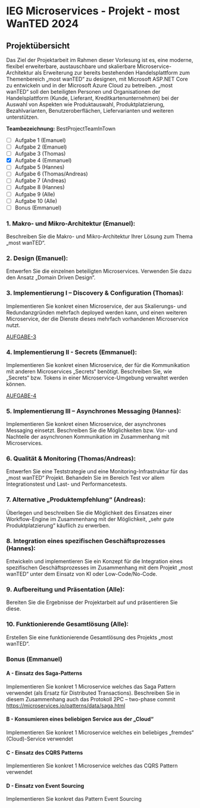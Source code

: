 # IEG Microservices - Projekt - most WanTED 2024

## Projektübersicht

Das Ziel der Projektarbeit im Rahmen dieser Vorlesung ist es, eine moderne, flexibel erweiterbare, austauschbare und skalierbare Microservice-Architektur als Erweiterung zur bereits bestehenden Handelsplattform zum Themenbereich „most wanTED“ zu designen, mit Microsoft ASP.NET Core zu entwickeln und in der Microsoft Azure Cloud zu betreiben. „most wanTED“ soll den beteiligten Personen und Organisationen der Handelsplattform (Kunde, Lieferant, Kreditkartenunternehmen) bei der Auswahl von Aspekten wie Produktauswahl, Produktplatzierung, Bezahlvarianten, Benutzeroberflächen, Liefervarianten und weiteren unterstützen.

**Teambezeichnung:** BestProjectTeamInTown

- [ ] Aufgabe 1 (Emanuel)
- [ ] Aufgabe 2 (Emanuel)
- [ ] Aufgabe 3 (Thomas)
- [x] Aufgabe 4 (Emmanuel)
- [ ] Aufgabe 5 (Hannes)
- [ ] Aufgabe 6 (Thomas/Andreas)
- [ ] Aufgabe 7 (Andreas)
- [ ] Aufgabe 8 (Hannes)
- [ ] Aufgabe 9 (Alle)
- [ ] Aufgabe 10 (Alle)
- [ ] Bonus (Emmanuel)

### 1. Makro- und Mikro-Architektur (Emanuel):
Beschreiben Sie die Makro- und Mikro-Architektur Ihrer Lösung zum Thema „most wanTED“.

### 2. Design (Emanuel):
Entwerfen Sie die einzelnen beteiligten Microservices. Verwenden Sie dazu den Ansatz „Domain Driven Design“.

### 3. Implementierung I – Discovery & Configuration (Thomas):
Implementieren Sie konkret einen Microservice, der aus Skalierungs- und Redundanzgründen mehrfach deployed werden kann, und einen weiteren Microservice, der die Dienste dieses mehrfach vorhandenen Microservice nutzt.

[AUFGABE-3](Doku/Projekt/3.md)

### 4. Implementierung II - Secrets (Emmanuel):
Implementieren Sie konkret einen Microservice, der für die Kommunikation mit anderen Microservices „Secrets“ benötigt. Beschreiben Sie, wie „Secrets“ bzw. Tokens in einer Microservice-Umgebung verwaltet werden können.

[AUFGABE-4](Doku/Projekt/4.md)

### 5. Implementierung III – Asynchrones Messaging (Hannes):
Implementieren Sie konkret einen Microservice, der asynchrones Messaging einsetzt. Beschreiben Sie die Möglichkeiten bzw. Vor- und Nachteile der asynchronen Kommunikation im Zusammenhang mit Microservices.

### 6. Qualität & Monitoring (Thomas/Andreas):
Entwerfen Sie eine Teststrategie und eine Monitoring-Infrastruktur für das „most wanTED“ Projekt. Behandeln Sie im Bereich Test vor allem Integrationstest und Last- und Performancetests.

### 7. Alternative „Produktempfehlung“ (Andreas):
Überlegen und beschreiben Sie die Möglichkeit des Einsatzes einer Workflow-Engine im Zusammenhang mit der Möglichkeit, „sehr gute Produktplatzierung“ käuflich zu erwerben.

### 8. Integration eines spezifischen Geschäftsprozesses (Hannes):
Entwickeln und implementieren Sie ein Konzept für die Integration eines spezifischen Geschäftsprozesses im Zusammenhang mit dem Projekt „most wanTED“ unter dem Einsatz von KI oder Low-Code/No-Code.

### 9. Aufbereitung und Präsentation (Alle):
Bereiten Sie die Ergebnisse der Projektarbeit auf und präsentieren Sie diese.

### 10. Funktionierende Gesamtlösung (Alle):
Erstellen Sie eine funktionierende Gesamtlösung des Projekts „most wanTED“.

### Bonus (Emmanuel)
#### A - Einsatz des Saga-Patterns
Implementieren Sie konkret 1 Microservice welches das Saga Pattern verwendet (als Ersatz für Distributed Transactions). Beschreiben Sie in diesem Zusammenhang auch das Protokoll 2PC – two-phase commit
https://microservices.io/patterns/data/saga.html

#### B - Konsumieren eines beliebigen Service aus der „Cloud“ 
Implementieren Sie konkret 1 Microservice welches ein beliebiges „fremdes“ (Cloud)-Service verwendet 

#### C -  Einsatz des CQRS Patterns
Implementieren Sie konkret 1 Microservice welches das CQRS Pattern verwendet 

#### D -  Einsatz von Event Sourcing 
Implementieren Sie konkret das Pattern Event Sourcing 
